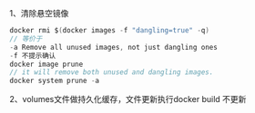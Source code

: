 1、清除悬空镜像
```go
docker rmi $(docker images -f "dangling=true" -q)
// 等价于
-a Remove all unused images, not just dangling ones
-f 不提示确认
docker image prune
// it will remove both unused and dangling images.
docker system prune -a  
```

2、volumes文件做持久化缓存，文件更新执行docker build 不更新